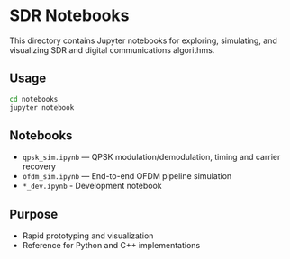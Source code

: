 # SDR Notebooks

This directory contains Jupyter notebooks for exploring, simulating, and visualizing SDR and digital communications algorithms.

## Usage

```sh
cd notebooks
jupyter notebook
```

## Notebooks

- `qpsk_sim.ipynb` — QPSK modulation/demodulation, timing and carrier recovery
- `ofdm_sim.ipynb` — End-to-end OFDM pipeline simulation
- `*_dev.ipynb` - Development notebook

## Purpose

- Rapid prototyping and visualization
- Reference for Python and C++ implementations